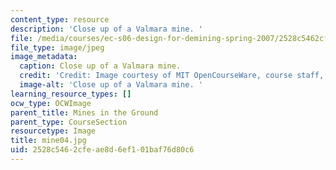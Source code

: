 ```yaml
---
content_type: resource
description: 'Close up of a Valmara mine. '
file: /media/courses/ec-s06-design-for-demining-spring-2007/2528c5462cfeae8d6ef101baf76d80c6_mine04.jpg
file_type: image/jpeg
image_metadata:
  caption: Close up of a Valmara mine.
  credit: 'Credit: Image courtesy of MIT OpenCourseWare, course staff, and students.'
  image-alt: 'Close up of a Valmara mine. '
learning_resource_types: []
ocw_type: OCWImage
parent_title: Mines in the Ground
parent_type: CourseSection
resourcetype: Image
title: mine04.jpg
uid: 2528c546-2cfe-ae8d-6ef1-01baf76d80c6
---
```

